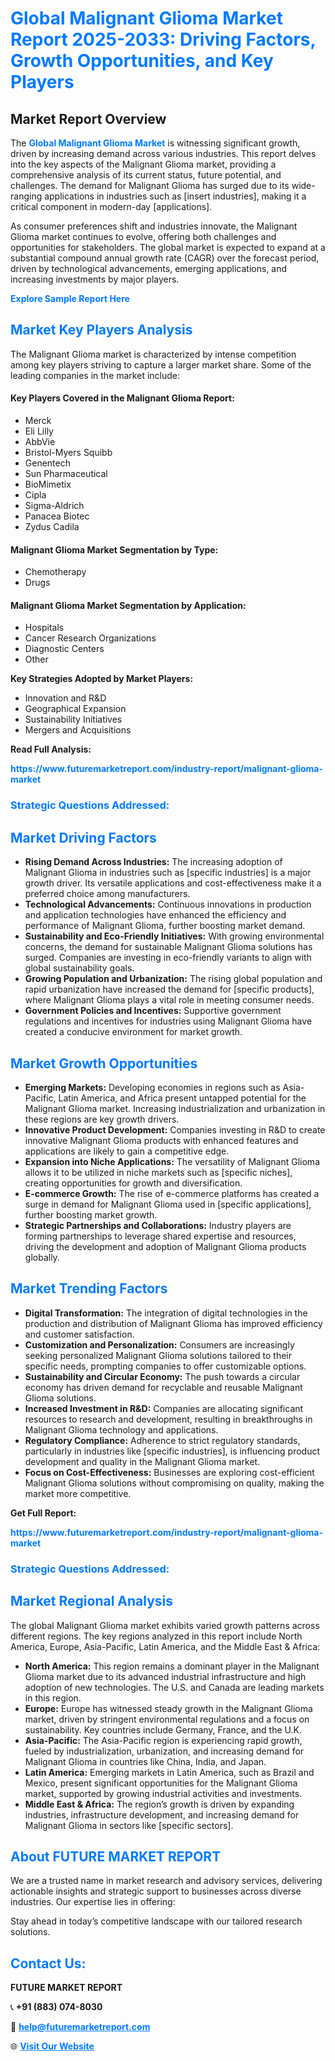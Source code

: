 <h1 style="color: #007BFF;">Global Malignant Glioma Market Report 2025-2033: Driving Factors, Growth Opportunities, and Key Players</h1>

<section id="overview">
<h2>Market Report Overview</h2>
<p>The <a href="https://www.futuremarketreport.com/industry-report/malignant-glioma-market" style="color: #007BFF; text-decoration: none;"><strong>Global Malignant Glioma Market</strong></a> is witnessing significant growth, driven by increasing demand across various industries. This report delves into the key aspects of the Malignant Glioma market, providing a comprehensive analysis of its current status, future potential, and challenges. The demand for Malignant Glioma has surged due to its wide-ranging applications in industries such as [insert industries], making it a critical component in modern-day [applications].</p>
<p>As consumer preferences shift and industries innovate, the Malignant Glioma market continues to evolve, offering both challenges and opportunities for stakeholders. The global market is expected to expand at a substantial compound annual growth rate (CAGR) over the forecast period, driven by technological advancements, emerging applications, and increasing investments by major players.</p>
</section>

<section id="overview">
<p><a href="https://www.futuremarketreport.com/request-sample/reportId=101163" style="color: #007BFF; text-decoration: none;"><strong>Explore Sample Report Here</strong></a></p>
</section>

<section id="key-players">
<h2 style="color: #007BFF;">Market Key Players Analysis</h2>
<p>The Malignant Glioma market is characterized by intense competition among key players striving to capture a larger market share. Some of the leading companies in the market include:</p>
<h4>Key Players Covered in the Malignant Glioma Report:</h4>
<ul><li>Merck</li><li>Eli Lilly</li><li>AbbVie</li><li>Bristol-Myers Squibb</li><li>Genentech</li><li>Sun Pharmaceutical</li><li>BioMimetix</li><li>Cipla</li><li>Sigma-Aldrich</li><li>Panacea Biotec</li><li>Zydus Cadila</li></ul>
<h4>Malignant Glioma Market Segmentation by Type:</h4>
<ul><li>Chemotherapy</li><li>Drugs</li></ul>

<h4>Malignant Glioma Market Segmentation by Application:</h4>
<ul><li>Hospitals</li><li>Cancer Research Organizations</li><li>Diagnostic Centers</li><li>Other</li></ul>
<p><strong>Key Strategies Adopted by Market Players:</strong></p>
<ul>
<li>Innovation and R&D</li>
<li>Geographical Expansion</li>
<li>Sustainability Initiatives</li>
<li>Mergers and Acquisitions</li>
</ul>
</section>

<section>
<p><strong>Read Full Analysis: </strong></p><a href="https://www.futuremarketreport.com/industry-report/malignant-glioma-market" style="color: #007BFF; text-decoration: none;"><strong>https://www.futuremarketreport.com/industry-report/malignant-glioma-market</strong></a>
<h3 style="color: #007BFF;">Strategic Questions Addressed:</h3>
</section>

<section id="driving-factors">
<h2 style="color: #007BFF;">Market Driving Factors</h2>
<ul>
<li><strong>Rising Demand Across Industries:</strong> The increasing adoption of Malignant Glioma in industries such as [specific industries] is a major growth driver. Its versatile applications and cost-effectiveness make it a preferred choice among manufacturers.</li>
<li><strong>Technological Advancements:</strong> Continuous innovations in production and application technologies have enhanced the efficiency and performance of Malignant Glioma, further boosting market demand.</li>
<li><strong>Sustainability and Eco-Friendly Initiatives:</strong> With growing environmental concerns, the demand for sustainable Malignant Glioma solutions has surged. Companies are investing in eco-friendly variants to align with global sustainability goals.</li>
<li><strong>Growing Population and Urbanization:</strong> The rising global population and rapid urbanization have increased the demand for [specific products], where Malignant Glioma plays a vital role in meeting consumer needs.</li>
<li><strong>Government Policies and Incentives:</strong> Supportive government regulations and incentives for industries using Malignant Glioma have created a conducive environment for market growth.</li>
</ul>
</section>

<section id="growth-opportunities">
<h2 style="color: #007BFF;">Market Growth Opportunities</h2>
<ul>
<li><strong>Emerging Markets:</strong> Developing economies in regions such as Asia-Pacific, Latin America, and Africa present untapped potential for the Malignant Glioma market. Increasing industrialization and urbanization in these regions are key growth drivers.</li>
<li><strong>Innovative Product Development:</strong> Companies investing in R&D to create innovative Malignant Glioma products with enhanced features and applications are likely to gain a competitive edge.</li>
<li><strong>Expansion into Niche Applications:</strong> The versatility of Malignant Glioma allows it to be utilized in niche markets such as [specific niches], creating opportunities for growth and diversification.</li>
<li><strong>E-commerce Growth:</strong> The rise of e-commerce platforms has created a surge in demand for Malignant Glioma used in [specific applications], further boosting market growth.</li>
<li><strong>Strategic Partnerships and Collaborations:</strong> Industry players are forming partnerships to leverage shared expertise and resources, driving the development and adoption of Malignant Glioma products globally.</li>
</ul>
</section>

<section id="trending-factors">
<h2 style="color: #007BFF;">Market Trending Factors</h2>
<ul>
<li><strong>Digital Transformation:</strong> The integration of digital technologies in the production and distribution of Malignant Glioma has improved efficiency and customer satisfaction.</li>
<li><strong>Customization and Personalization:</strong> Consumers are increasingly seeking personalized Malignant Glioma solutions tailored to their specific needs, prompting companies to offer customizable options.</li>
<li><strong>Sustainability and Circular Economy:</strong> The push towards a circular economy has driven demand for recyclable and reusable Malignant Glioma solutions.</li>
<li><strong>Increased Investment in R&D:</strong> Companies are allocating significant resources to research and development, resulting in breakthroughs in Malignant Glioma technology and applications.</li>
<li><strong>Regulatory Compliance:</strong> Adherence to strict regulatory standards, particularly in industries like [specific industries], is influencing product development and quality in the Malignant Glioma market.</li>
<li><strong>Focus on Cost-Effectiveness:</strong> Businesses are exploring cost-efficient Malignant Glioma solutions without compromising on quality, making the market more competitive.</li>
</ul>
</section>

<section>
<p><strong>Get Full Report: </strong></p><a href="https://www.futuremarketreport.com/industry-report/malignant-glioma-market" style="color: #007BFF; text-decoration: none;"><strong>https://www.futuremarketreport.com/industry-report/malignant-glioma-market</strong></a>
<h3 style="color: #007BFF;">Strategic Questions Addressed:</h3>
</section>


<section id="regional-analysis">
<h2 style="color: #007BFF;">Market Regional Analysis</h2>
<p>The global Malignant Glioma market exhibits varied growth patterns across different regions. The key regions analyzed in this report include North America, Europe, Asia-Pacific, Latin America, and the Middle East & Africa:</p>
<ul>
<li><strong>North America:</strong> This region remains a dominant player in the Malignant Glioma market due to its advanced industrial infrastructure and high adoption of new technologies. The U.S. and Canada are leading markets in this region.</li>
<li><strong>Europe:</strong> Europe has witnessed steady growth in the Malignant Glioma market, driven by stringent environmental regulations and a focus on sustainability. Key countries include Germany, France, and the U.K.</li>
<li><strong>Asia-Pacific:</strong> The Asia-Pacific region is experiencing rapid growth, fueled by industrialization, urbanization, and increasing demand for Malignant Glioma in countries like China, India, and Japan.</li>
<li><strong>Latin America:</strong> Emerging markets in Latin America, such as Brazil and Mexico, present significant opportunities for the Malignant Glioma market, supported by growing industrial activities and investments.</li>
<li><strong>Middle East & Africa:</strong> The region’s growth is driven by expanding industries, infrastructure development, and increasing demand for Malignant Glioma in sectors like [specific sectors].</li>
</ul>
</section>

<footer>
<h2 style="color: #007BFF;">About FUTURE MARKET REPORT</h2>
<p>We are a trusted name in market research and advisory services, delivering actionable insights and strategic support to businesses across diverse industries. Our expertise lies in offering:</p>

<p>Stay ahead in today’s competitive landscape with our tailored research solutions.</p>

<h2 style="color: #007BFF;">Contact Us:</h2>
<p><strong>FUTURE MARKET REPORT</strong></p>
<p>📞 <strong>+91 (883) 074-8030</strong></p>
<p>📧 <strong><a href="mailto:help@futuremarketreport.com" style="color: #007BFF;">help@futuremarketreport.com</a></strong></p>
<p>🌐 <strong><a href="https://www.futuremarketreport.com/" style="color: #007BFF;">Visit Our Website</a></strong></p>
</footer>